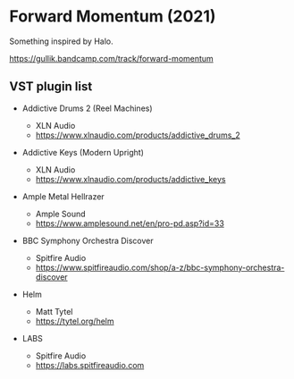 # Forward Momentum (2021)

Something inspired by Halo.

https://gullik.bandcamp.com/track/forward-momentum


## VST plugin list

* Addictive Drums 2 (Reel Machines)
    * XLN Audio
    * https://www.xlnaudio.com/products/addictive_drums_2

* Addictive Keys (Modern Upright)
    * XLN Audio
    * https://www.xlnaudio.com/products/addictive_keys

* Ample Metal Hellrazer
    * Ample Sound
    * https://www.amplesound.net/en/pro-pd.asp?id=33

* BBC Symphony Orchestra Discover
    * Spitfire Audio
    * https://www.spitfireaudio.com/shop/a-z/bbc-symphony-orchestra-discover

* Helm
    * Matt Tytel
    * https://tytel.org/helm

* LABS
    * Spitfire Audio
    * https://labs.spitfireaudio.com
